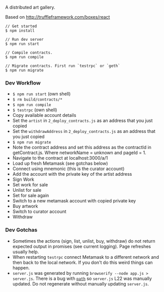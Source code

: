 A distributed art gallery.

Based on http://truffleframework.com/boxes/react


```
// Get started
$ npm install

// Run dev server
$ npm run start

// Compile contracts.
$ npm run compile

// Migrate contracts. First run `testrpc` or `geth`
$ npm run migrate
```

### Dev Workflow

* `$ npm run start` (own shell)
* `$ rm build/contracts/*`
* `$ npm run compile`
* `$ testrpc` (own shell)
* Copy available account details
* Set the `artist` in `2_deploy_contracts.js` as an address that you just copied
* Set the `withdrawAddress` in `2_deploy_contracts.js` as an address that you just copied
* `$ npm run migrate`
* Note the contract address and set this address as the contractId in getContract.js. Where networkName = unknown and pageId = 1.
* Navigate to the contract at localhost:3000/a/1
* Load up fresh Metamask (see gotchas below)
* Connect using mnemonic (this is the curator account)
* Add the account with the private key of the artist address
* Sign Work
* Set work for sale
* Unlist for sale
* Set for sale again
* Switch to a new metamask account with copied private key
* Buy artwork
* Switch to curator account
* Withdraw

### Dev Gotchas

* Sometimes the actions (sign, list, unlist, buy, withdraw) do not return expected output in promises (see current logging). Page refreshes usually help.
* When restarting `testrpc` connect Metamask to a different network and then back to the local network. If you don't do this weird things can happen.
* `server.js` was generated by running `browserify --node app.js > server.js`. There is a bug with [`path`](https://github.com/browserify/browserify/pull/1725) so `server.js` L22 was manually updated. Do not regenerate without manually updating `server.js`.
